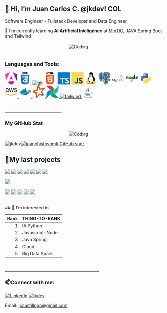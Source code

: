 
## 👋 Hi, I’m Juan Carlos C. @jkdev! COL<br>
Software Engineer - Fullstack Developer and Data Engineer<br>

🌱 I’m currently learning **AI Artificial Inteligence** at <a href="https://campus.talentotechbogota.co/auth/login" target="_blank">MinTIC</a>, JAVA Spring Boot and Tailwind
<br><br>
<img align="right" alt="Coding" width="300" src="https://i.pinimg.com/originals/81/17/8b/81178b47a8598f0c81c4799f2cdd4057.gif">

<br>
<h3 align="left">Languages and Tools:</h3>
<p align="left">
  <a href="https://angular.io/" target="_blank" rel="noreferrer"> <img src="https://raw.githubusercontent.com/devicons/devicon/master/icons/angular/angular-original.svg" alt="angular" width="40" height="40"/> </a>
 <a href="https://www.w3schools.com/css/" target="_blank" rel="noreferrer"> <img src="https://raw.githubusercontent.com/devicons/devicon/master/icons/css3/css3-original-wordmark.svg" alt="css3" width="40" height="40"/> </a> <a href="https://git-scm.com/" target="_blank" rel="noreferrer"> <img src="https://www.vectorlogo.zone/logos/git-scm/git-scm-icon.svg" alt="git" width="40" height="40"/> </a> <a href="https://www.w3.org/html/" target="_blank" rel="noreferrer"> <img src="https://raw.githubusercontent.com/devicons/devicon/master/icons/html5/html5-original-wordmark.svg" alt="html5" width="40" height="40"/> </a>
<a href="" target="_blank" rel="noreferrer"> <img src="https://raw.githubusercontent.com/devicons/devicon/master/icons/typescript/typescript-original.svg" alt="typescript" width="40" height="40"/> </a> 
<a href="https://developer.mozilla.org/en-US/docs/Web/JavaScript" target="_blank" rel="noreferrer"> <img src="https://raw.githubusercontent.com/devicons/devicon/master/icons/javascript/javascript-original.svg" alt="javascript" width="40" height="40"/> </a>  
  <a href="https://www.linux.org/" target="_blank" rel="noreferrer"> <img src="https://raw.githubusercontent.com/devicons/devicon/master/icons/linux/linux-original.svg" alt="linux" width="40" height="40"/> </a>
  <a href="" target="_blank" rel="noreferrer"> <img src="https://raw.githubusercontent.com/devicons/devicon/master/icons/postgresql/postgresql-original.svg" alt="postgres" width="40" height="40"/> </a>
  <a href="https://www.mysql.com/" target="_blank" rel="noreferrer"> <img src="https://raw.githubusercontent.com/devicons/devicon/master/icons/mysql/mysql-original-wordmark.svg" alt="mysql" width="40" height="40"/> </a> <a href="https://nodejs.org" target="_blank" rel="noreferrer"> <img src="https://raw.githubusercontent.com/devicons/devicon/master/icons/nodejs/nodejs-original-wordmark.svg" alt="nodejs" width="40" height="40"/> </a> <a href="https://www.python.org" target="_blank" rel="noreferrer"> <img src="https://raw.githubusercontent.com/devicons/devicon/master/icons/python/python-original.svg" alt="python" width="40" height="40"/> </a>  
<a href="" target="_blank" rel="noreferrer"> <img src="https://raw.githubusercontent.com/devicons/devicon/master/icons/amazonwebservices/amazonwebservices-original-wordmark.svg" alt="amazonwebservices" width="40" height="40"/> </a>  
<a href="" target="_blank" rel="noreferrer"> <img src="https://raw.githubusercontent.com/devicons/devicon/master/icons/docker/docker-original.svg" alt="docker" width="40" height="40"/> </a>
<a href="" target="_blank" rel="noreferrer"> <img src="https://raw.githubusercontent.com/devicons/devicon/master/icons/apachespark/apachespark-original.svg" alt="spark" width="40" height="40"/> </a>
<a href="" target="_blank" rel="noreferrer"> <img src="https://raw.githubusercontent.com/devicons/devicon/master/icons/apacheairflow/apacheairflow-original.svg" alt="java" width="40" height="40"/> </a>
<a href="https://tailwindcss.com/" target="_blank" rel="noreferrer"> <img src="https://www.vectorlogo.zone/logos/tailwindcss/tailwindcss-icon.svg" alt="tailwind" width="40" height="40"/> </a>
<a href="https://www.java.com" target="_blank" rel="noreferrer"> <img src="https://raw.githubusercontent.com/devicons/devicon/master/icons/java/java-original.svg" alt="java" width="40" height="40"/> </a>
</p><br>




<hr width="36%" >

<h3 align="left">My GitHub Stat</h3>
<img align="right" alt="Coding" width="300" src="https://cdn.dribbble.com/users/1277312/screenshots/14733298/media/39b1045e593737587dd60e42c8422d1f.gif" >
<br>

<p><img align="left" src="https://github-readme-stats.vercel.app/api/top-langs/?username=juanchistosomk&size_weight=0.5&count_weight=0.5&layout=compact&show_icons=true&theme=dark" alt="jkdev" /></p>
<p>


[![juanchistosomk GitHub stats](https://github-readme-stats.vercel.app/api?username=juanchistosomk&show_icons=true&hide=stars&theme=radical)](https://github.com/juanchistosomk/github-readme-stats)


## 🚀My last projects


<a align="left" href="https://freeimage.host/i/dYvgtbs" target="_blank"><img src="https://iili.io/dYvgtbs.md.png" border="0"></a>
<a align="right" href="https://freeimage.host/i/dYU6R6J" target="_blank"><img src="https://iili.io/dYU6R6J.md.png" border="0"></a>
<a align="left" href="https://freeimage.host/i/dYSHjvn" target="_blank"><img src="https://iili.io/dYSHjvn.md.png" border="0"></a>
<a align="right" href="https://freeimage.host/i/dYSnrp2" target="_blank"><img src="https://iili.io/dYSnrp2.md.png" border="0"></a>
<a href="https://freeimage.host/i/dYSZJb2" target="_blank"><img src="https://iili.io/dYSZJb2.md.png" border="0"></a>
<a href="https://freeimage.host/i/dYUKj5B" target="_blank"><img src="https://iili.io/dYUKj5B.md.png" border="0"></a>
<a href="https://freeimage.host/i/dYUnWAl" target="_blank"><img src="https://iili.io/dYUnWAl.md.png" border="0"></a>

<a href="https://freeimage.host/i/dYvunzN" target="_blank"><img src="https://iili.io/dYvunzN.md.png" border="0"></a>
<!--<a href="https://freeimage.host/i/H6pZ3s2" target="_blank"><img src="https://iili.io/H6pZ3s2.md.png" border="0"></a>-->
<a href="https://freeimage.host/i/DLb7Js" target="_blank"><img src="https://iili.io/DLb7Js.md.png" border="0"></a>
<a href="https://freeimage.host/i/H6p6IxS" target="_blank"><img src="https://iili.io/H6p6IxS.md.png" border="0"></a>
<a href="https://freeimage.host/i/H6pUlne" target="_blank"><img src="https://iili.io/H6pUlne.md.png" border="0"></a>
<a href="https://freeimage.host/i/DLb0zl" target="_blank"><img src="https://iili.io/DLb0zl.md.png" border="0"></a>
<a href="https://freeimage.host/i/DLb1X2" target="_blank"><img src="https://iili.io/DLb1X2.md.png" border="0"></a>

<br>
## 👀 I’m interested in ...
 
| Rank | THING-TO-RANK |
|-----:|---------------|
|     1|    IA Python  |
|     2|Javascript-Node|
|     3|  Java Spring  |
|     4|     Cloud     |
|     5|Big Data Spark |

<br>
<hr width="60%" >
<h3 align="left">📫Connect with me:</h3>
<p align="left">
<a href="https://www.linkedin.com/in/juan-carlos-castillo-gomez/" target="blank"><img align="center" src="https://raw.githubusercontent.com/rahuldkjain/github-profile-readme-generator/master/src/images/icons/Social/linked-in-alt.svg" alt="LinkedIn" height="30" width="40" /></a> 
<a href="https://instagram.com/" target="blank"><img align="center" src="https://raw.githubusercontent.com/rahuldkjain/github-profile-readme-generator/master/src/images/icons/Social/instagram.svg" alt="jkdev" height="30" width="40" /></a>

Email: jccastillogo@gmail.com
</p>



<!---
juanchistosomk/juanchistosomk is a ✨ special ✨ repository because its `README.md` (this file) appears on your GitHub profile.
You can click the Preview link to take a look at your changes.
--->
